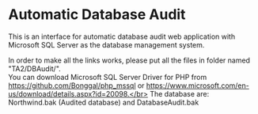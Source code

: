 # Automatic Database Audit

This is an interface for automatic database audit web application with Microsoft SQL Server as the database management system.</br>

In order to make all the links works, please put all the files in folder named "TA2/DBAudit/".</br>
You can download Microsoft SQL Server Driver for PHP from https://github.com/Bonggal/php_mssql or https://www.microsoft.com/en-us/download/details.aspx?id=20098.</br>
The database are: Northwind.bak (Audited database) and DatabaseAudit.bak</br>
